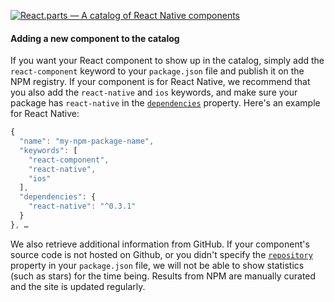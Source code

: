 [![React.parts — A catalog of React Native components](https://gc.david.tools/react-parts-v2.svg)](https://react.parts)

#### Adding a new component to the catalog

If you want your React component to show up in the catalog, simply add the `react-component` keyword to your `package.json` file and publish it on the NPM registry. If your component is for React Native, we recommend that you also add the `react-native` and `ios` keywords, and make sure your package has `react-native` in the [`dependencies`](https://docs.npmjs.com/files/package.json#dependencies) property. Here's an example for React Native:

```js
{
  "name": "my-npm-package-name",
  "keywords": [
    "react-component",
    "react-native",
    "ios"
  ],
  "dependencies": {
    "react-native": "^0.3.1"
  }
}, …
```

We also retrieve additional information from GitHub. If your component's source code is not hosted on Github, or you didn't specify the [`repository`](https://docs.npmjs.com/files/package.json#repository) property in your `package.json` file, we will not be able to show statistics (such as stars) for the time being. Results from NPM are manually curated and the site is updated regularly.
